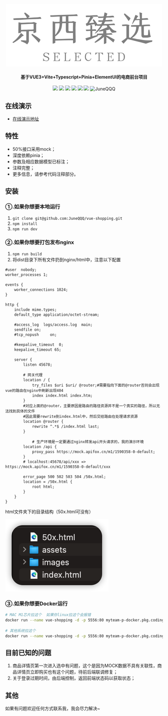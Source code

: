 <p align="center">
    <img src="./public/images/logo/logo500x200.png"/>
</p>
<h4 align="center">基于VUE3+Vite+Typescript+Pinia+ElementUI的电商前台项目</h4>
<p align="center">
  <img src="https://img.shields.io/badge/Vue-3.2.28-green.svg"/>
  <img src="https://img.shields.io/badge/Typescript-4.7.4-green.svg"/>
  <img src="https://img.shields.io/badge/Pinia-2.0.21-green.svg"/>
  <img src="https://img.shields.io/badge/Vite-3.0.9-green.svg"/>
  <img src="https://img.shields.io/badge/ElementPlus-2.2.16-green.svg"/>
  <img src="https://img.shields.io/badge/VueRouter-4.1.5-green.svg"/>
  <img src="https://img.shields.io/badge/NodeJs-16.17-green.svg" alt="JuneQQQ"/>
</p>





## 在线演示

- [在线演示地址](http://projectdemo.top:45678)



## 特性

- 50%接口采用mock；
- 深度依赖pinia；
- 参数及相应数据模型已标注；
- 注释完整；
- 更多信息，请参考代码注释部分。



## 安装

### ①.如果你想要本地运行

1. `git clone git@github.com:JuneQQQ/vue-shopping.git`
2. `npm install`
3. `npm run dev`



### ②.如果你想要打包发布nginx

1. `npm run build`
2. 将dist目录下所有文件扔到nginx/html中，注意以下配置

```nginx
#user  nobody;
worker_processes 1;

events {
    worker_connections 1024;
}

http {
    include mime.types;
    default_type application/octet-stream;

    #access_log  logs/access.log  main;
    sendfile on;
    #tcp_nopush     on;

    #keepalive_timeout  0;
    keepalive_timeout 65;

    server {
        listen 45678;
    
        # 网关代理
        location / {
            try_files $uri $uri/ @router;#需要指向下面的@router否则会出现vue的路由在nginx中刷新出现404
            index index.html index.htm;
        }
        #对应上面的@router，主要原因是路由的路径资源并不是一个真实的路径，所以无法找到具体的文件
        #因此需要rewrite到index.html中，然后交给路由在处理请求资源
        location @router {
            rewrite ^.*$ /index.html last;
        }
				
    		# 生产环境是一定要通过nginx转发api开头请求的，我的演示环境
        location /api {
            proxy_pass https://mock.apifox.cn/m1/1590358-0-default;
        }
        # localhost:45678/api/xxx => https://mock.apifox.cn/m1/1590358-0-default/xxx

        error_page 500 502 503 504 /50x.html;
        location = /50x.html {
            root html;
        }
    }
}
```

html文件夹下的目录结构（50x.html可没有）

![image-20220920125904027](public/images/markdown/nginxintro.png)



### ③.如果你想要Docker运行

```sh
# MAC M1芯片拉这个  如果你linux拉这个会报错
docker run --name vue-shopping -d -p 5556:80 myteam-p-docker.pkg.coding.net/mall-project/public/vue-shopping:v1.0.0

# 其他系统拉这个
docker run --name vue-shopping -d -p 5556:80 myteam-p-docker.pkg.coding.net/mall-project/public/vue-shopping:v1.0.1
```







## 目前已知的问题

1. 商品详情页第一次进入选中有问题，这个是因为MOCK数据不具有关联性，商品详情页立即购买也有这个问题，待前后端联调修复；
2. 关于登录过期时间，由后端控制，返回前端状态码以获取状态；





## 其他

如果有问题欢迎任何方式联系我，我会尽力解决~
